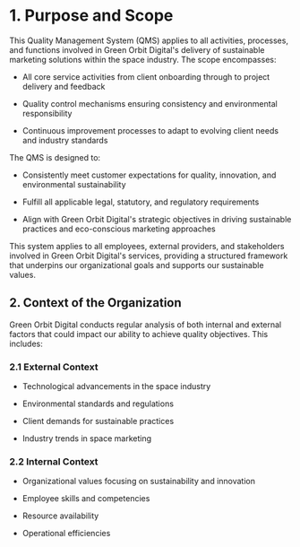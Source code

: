 # 1. Purpose and Scope

This Quality Management System (QMS) applies to all activities, processes, and functions involved in Green Orbit Digital's delivery of sustainable marketing solutions within the space industry. The scope encompasses:

- All core service activities from client onboarding through to project delivery and feedback

- Quality control mechanisms ensuring consistency and environmental responsibility

- Continuous improvement processes to adapt to evolving client needs and industry standards

The QMS is designed to:

- Consistently meet customer expectations for quality, innovation, and environmental sustainability

- Fulfill all applicable legal, statutory, and regulatory requirements

- Align with Green Orbit Digital's strategic objectives in driving sustainable practices and eco-conscious marketing approaches

This system applies to all employees, external providers, and stakeholders involved in Green Orbit Digital's services, providing a structured framework that underpins our organizational goals and supports our sustainable values.

## 2. Context of the Organization

Green Orbit Digital conducts regular analysis of both internal and external factors that could impact our ability to achieve quality objectives. This includes:

### 2.1 External Context

- Technological advancements in the space industry

- Environmental standards and regulations

- Client demands for sustainable practices

- Industry trends in space marketing

### 2.2 Internal Context

- Organizational values focusing on sustainability and innovation

- Employee skills and competencies

- Resource availability

- Operational efficiencies
